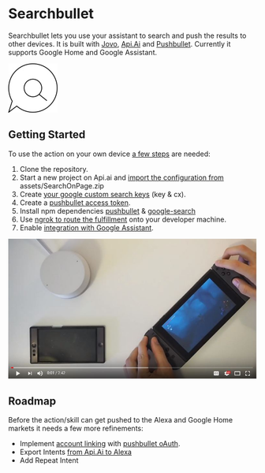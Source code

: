 # Searchbullet
Searchbullet lets you use your assistant to search and push the results to other devices.
It is built with [Jovo](https://www.jovo.tech "Jovo's website"), [Api.Ai](https://api.ai/) and [Pushbullet](https://docs.pushbullet.com).
Currently it supports Google Home and Google Assistant.

![Icon](assets/Icons/searchVoiceIconSmall.jpg)
## Getting Started
To use the action on your own device [a few steps](https://github.com/haukesand/SearchBullet/blob/master/README.md) are needed:

1. Clone the repository.
2. Start a new project on Api.ai and [import the configuration from](https://api.ai/docs/best-practices/import-export-for-versions)  assets/SearchOnPage.zip
3. Create [your google custom search keys](https://support.google.com/customsearch/answer/2631040?hl=en) (key & cx).
4. Create a [pushbullet access token](https://docs.pushbullet.com/#api-quick-start).
5. Install npm dependencies [pushbullet](https://www.npmjs.com/package/pushbullet) & [google-search](https://www.npmjs.com/package/google-search)
6. Use [ngrok to route the fulfillment](https://www.jovo.tech/get-started/run-local-server) onto your developer machine.
7. Enable [integration with Google Assistant](https://developers.google.com/actions/apiai/first-app).

[![Video](/assets/VideoPreview.JPG?raw=true)](https://youtu.be/nQaFcTQubHE)

## Roadmap
Before the action/skill can get pushed to the Alexa and Google Home markets it needs a few more refinements:
- Implement [account linking](https://developers.google.com/actions/identity/account-linking) with [pushbullet oAuth](https://docs.pushbullet.com/#oauth2).
- Export Intents [from Api.Ai to Alexa](https://api.ai/docs/integrations/alexa-importer)
- Add Repeat Intent

